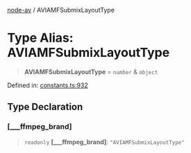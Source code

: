 [node-av](../globals.md) / AVIAMFSubmixLayoutType

# Type Alias: AVIAMFSubmixLayoutType

> **AVIAMFSubmixLayoutType** = `number` & `object`

Defined in: [constants.ts:932](https://github.com/seydx/av/blob/f8631fc881b394300b1479f511d55cf1c370a87f/src/constants/constants.ts#L932)

## Type Declaration

### \[\_\_\_ffmpeg\_brand\]

> `readonly` **\[\_\_\_ffmpeg\_brand\]**: `"AVIAMFSubmixLayoutType"`
